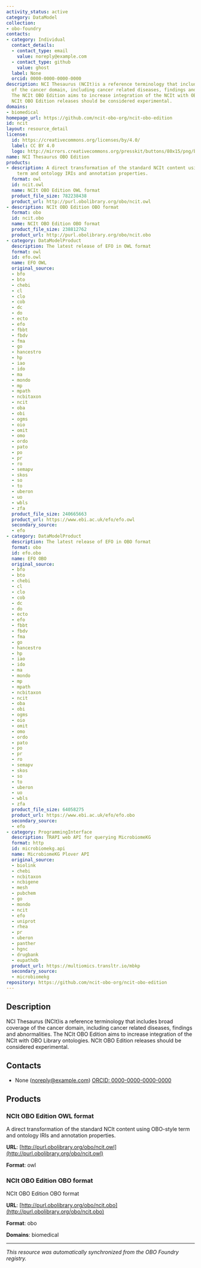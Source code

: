 ```yaml
---
activity_status: active
category: DataModel
collection:
- obo-foundry
contacts:
- category: Individual
  contact_details:
  - contact_type: email
    value: noreply@example.com
  - contact_type: github
    value: ghost
  label: None
  orcid: 0000-0000-0000-0000
description: NCI Thesaurus (NCIt)is a reference terminology that includes broad coverage
  of the cancer domain, including cancer related diseases, findings and abnormalities.
  The NCIt OBO Edition aims to increase integration of the NCIt with OBO Library ontologies.
  NCIt OBO Edition releases should be considered experimental.
domains:
- biomedical
homepage_url: https://github.com/ncit-obo-org/ncit-obo-edition
id: ncit
layout: resource_detail
license:
  id: https://creativecommons.org/licenses/by/4.0/
  label: CC BY 4.0
  logo: http://mirrors.creativecommons.org/presskit/buttons/80x15/png/by.png
name: NCI Thesaurus OBO Edition
products:
- description: A direct transformation of the standard NCIt content using OBO-style
    term and ontology IRIs and annotation properties.
  format: owl
  id: ncit.owl
  name: NCIt OBO Edition OWL format
  product_file_size: 782238438
  product_url: http://purl.obolibrary.org/obo/ncit.owl
- description: NCIt OBO Edition OBO format
  format: obo
  id: ncit.obo
  name: NCIt OBO Edition OBO format
  product_file_size: 238812762
  product_url: http://purl.obolibrary.org/obo/ncit.obo
- category: DataModelProduct
  description: The latest release of EFO in OWL format
  format: owl
  id: efo.owl
  name: EFO OWL
  original_source:
  - bfo
  - bto
  - chebi
  - cl
  - clo
  - cob
  - dc
  - do
  - ecto
  - efo
  - fbbt
  - fbdv
  - fma
  - go
  - hancestro
  - hp
  - iao
  - ido
  - ma
  - mondo
  - mp
  - mpath
  - ncbitaxon
  - ncit
  - oba
  - obi
  - ogms
  - oio
  - omit
  - omo
  - ordo
  - pato
  - po
  - pr
  - ro
  - semapv
  - skos
  - so
  - to
  - uberon
  - uo
  - wbls
  - zfa
  product_file_size: 240665663
  product_url: https://www.ebi.ac.uk/efo/efo.owl
  secondary_source:
  - efo
- category: DataModelProduct
  description: The latest release of EFO in OBO format
  format: obo
  id: efo.obo
  name: EFO OBO
  original_source:
  - bfo
  - bto
  - chebi
  - cl
  - clo
  - cob
  - dc
  - do
  - ecto
  - efo
  - fbbt
  - fbdv
  - fma
  - go
  - hancestro
  - hp
  - iao
  - ido
  - ma
  - mondo
  - mp
  - mpath
  - ncbitaxon
  - ncit
  - oba
  - obi
  - ogms
  - oio
  - omit
  - omo
  - ordo
  - pato
  - po
  - pr
  - ro
  - semapv
  - skos
  - so
  - to
  - uberon
  - uo
  - wbls
  - zfa
  product_file_size: 64058275
  product_url: https://www.ebi.ac.uk/efo/efo.obo
  secondary_source:
  - efo
- category: ProgrammingInterface
  description: TRAPI web API for querying MicrobiomeKG
  format: http
  id: microbiomekg.api
  name: MicrobiomeKG Plover API
  original_source:
  - biolink
  - chebi
  - ncbitaxon
  - ncbigene
  - mesh
  - pubchem
  - go
  - mondo
  - ncit
  - efo
  - uniprot
  - rhea
  - pr
  - uberon
  - panther
  - hgnc
  - drugbank
  - eupathdb
  product_url: https://multiomics.transltr.io/mbkp
  secondary_source:
  - microbiomekg
repository: https://github.com/ncit-obo-org/ncit-obo-edition
---
```

## Description

NCI Thesaurus (NCIt)is a reference terminology that includes broad coverage of the cancer domain, including cancer related diseases, findings and abnormalities. The NCIt OBO Edition aims to increase integration of the NCIt with OBO Library ontologies. NCIt OBO Edition releases should be considered experimental.

## Contacts

- None (noreply@example.com) [ORCID: 0000-0000-0000-0000](https://orcid.org/0000-0000-0000-0000)

## Products

### NCIt OBO Edition OWL format

A direct transformation of the standard NCIt content using OBO-style term and ontology IRIs and annotation properties.

**URL**: [http://purl.obolibrary.org/obo/ncit.owl](http://purl.obolibrary.org/obo/ncit.owl)

**Format**: owl

### NCIt OBO Edition OBO format

NCIt OBO Edition OBO format

**URL**: [http://purl.obolibrary.org/obo/ncit.obo](http://purl.obolibrary.org/obo/ncit.obo)

**Format**: obo

**Domains**: biomedical

---

*This resource was automatically synchronized from the OBO Foundry registry.*